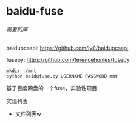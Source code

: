 baidu-fuse
==========

###### 需要的库
baidupcsapi: https://github.com/ly0/baidupcsapi

fusepy: https://github.com/terencehonles/fusepy

```Shell
mkdir ./mnt 
python baidufuse.py USERNAME PASSWORD mnt
```

基于百度网盘的一个fuse，实验性项目

实现列表 
* 文件列表w
